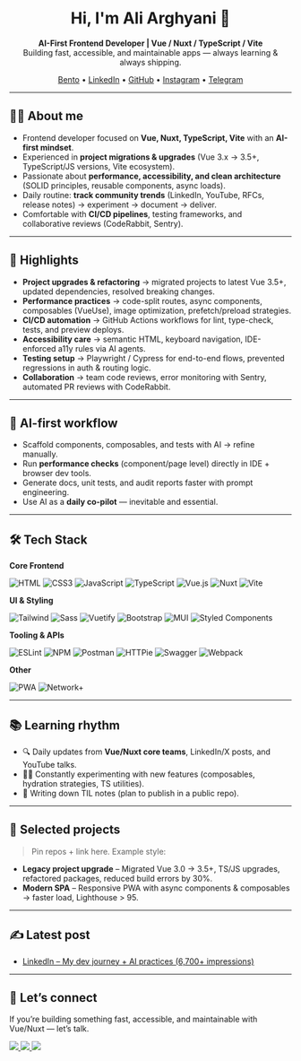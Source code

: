 <!-- GitHub Profile README -->

<h1 align="center">Hi, I'm Ali Arghyani 👋</h1>
<p align="center">
  <b>AI-First Frontend Developer | Vue / Nuxt / TypeScript / Vite</b><br/>
  Building fast, accessible, and maintainable apps — always learning & always shipping.
</p>

<p align="center">
  <a href="https://www.bento.me/arghyani">Bento</a> •
  <a href="https://www.linkedin.com/in/aliarghyani/">LinkedIn</a> •
  <a href="https://github.com/Norman5353">GitHub</a> •
  <a href="https://www.instagram.com/sina_rage/">Instagram</a> •
  <a href="https://t.me/yourtelegram">Telegram</a>
</p>

---

## 👨‍💻 About me
- Frontend developer focused on **Vue, Nuxt, TypeScript, Vite** with an **AI-first mindset**.  
- Experienced in **project migrations & upgrades** (Vue 3.x → 3.5+, TypeScript/JS versions, Vite ecosystem).  
- Passionate about **performance, accessibility, and clean architecture** (SOLID principles, reusable components, async loads).  
- Daily routine: **track community trends** (LinkedIn, YouTube, RFCs, release notes) → experiment → document → deliver.  
- Comfortable with **CI/CD pipelines**, testing frameworks, and collaborative reviews (CodeRabbit, Sentry).  

---

## 🚀 Highlights
- **Project upgrades & refactoring** → migrated projects to latest Vue 3.5+, updated dependencies, resolved breaking changes.  
- **Performance practices** → code-split routes, async components, composables (VueUse), image optimization, prefetch/preload strategies.  
- **CI/CD automation** → GitHub Actions workflows for lint, type-check, tests, and preview deploys.  
- **Accessibility care** → semantic HTML, keyboard navigation, IDE-enforced a11y rules via AI agents.  
- **Testing setup** → Playwright / Cypress for end-to-end flows, prevented regressions in auth & routing logic.  
- **Collaboration** → team code reviews, error monitoring with Sentry, automated PR reviews with CodeRabbit.  

---

## 🧠 AI-first workflow
- Scaffold components, composables, and tests with AI → refine manually.  
- Run **performance checks** (component/page level) directly in IDE + browser dev tools.  
- Generate docs, unit tests, and audit reports faster with prompt engineering.  
- Use AI as a **daily co-pilot** — inevitable and essential.  

---

## 🛠️ Tech Stack

**Core Frontend**

![HTML](https://img.shields.io/badge/HTML5-E34F26?style=for-the-badge&logo=html5&logoColor=white)
![CSS3](https://img.shields.io/badge/CSS3-1572B6?style=for-the-badge&logo=css3&logoColor=white)
![JavaScript](https://img.shields.io/badge/JavaScript-F7DF1E?style=for-the-badge&logo=javascript&logoColor=black)
![TypeScript](https://img.shields.io/badge/TypeScript-3178C6?style=for-the-badge&logo=typescript&logoColor=white)
![Vue.js](https://img.shields.io/badge/Vue.js-42b883?style=for-the-badge&logo=vue.js&logoColor=white)
![Nuxt](https://img.shields.io/badge/Nuxt-00DC82?style=for-the-badge&logo=nuxt.js&logoColor=black)
![Vite](https://img.shields.io/badge/Vite-646CFF?style=for-the-badge&logo=vite&logoColor=white)

**UI & Styling**

![Tailwind](https://img.shields.io/badge/Tailwind-38B2AC?style=for-the-badge&logo=tailwind-css&logoColor=white)
![Sass](https://img.shields.io/badge/Sass-CC6699?style=for-the-badge&logo=sass&logoColor=white)
![Vuetify](https://img.shields.io/badge/Vuetify-1867C0?style=for-the-badge&logo=vuetify&logoColor=white)
![Bootstrap](https://img.shields.io/badge/Bootstrap-6f2cf5?style=for-the-badge&logo=bootstrap&logoColor=white)
![MUI](https://img.shields.io/badge/MUI-007FFF?style=for-the-badge&logo=mui&logoColor=white)
![Styled Components](https://img.shields.io/badge/styled--components-DB7093?style=for-the-badge&logo=styled-components&logoColor=white)

**Tooling & APIs**

![ESLint](https://img.shields.io/badge/ESLint-4B3263?style=for-the-badge&logo=eslint&logoColor=white)
![NPM](https://img.shields.io/badge/NPM-CB0000?style=for-the-badge&logo=npm&logoColor=white)
![Postman](https://img.shields.io/badge/Postman-FF6C37?style=for-the-badge&logo=postman&logoColor=white)
![HTTPie](https://img.shields.io/badge/HTTPie-222?style=for-the-badge&logo=httpie&logoColor=white)
![Swagger](https://img.shields.io/badge/Swagger-85EA2D?style=for-the-badge&logo=swagger&logoColor=black)
![Webpack](https://img.shields.io/badge/Webpack-8DD6F9?style=for-the-badge&logo=webpack&logoColor=black)

**Other**

![PWA](https://img.shields.io/badge/PWA-5A0FC8?style=for-the-badge&logo=pwa&logoColor=white)
![Network+](https://img.shields.io/badge/Network%2B-F29E38?style=for-the-badge&logo=comptia&logoColor=white)

---

## 📚 Learning rhythm
- 🔍 Daily updates from **Vue/Nuxt core teams**, LinkedIn/X posts, and YouTube talks.  
- 🧑‍💻 Constantly experimenting with new features (composables, hydration strategies, TS utilities).  
- 📝 Writing down TIL notes (plan to publish in a public repo).  

---

## 📂 Selected projects
> Pin repos + link here. Example style:  

- **Legacy project upgrade** – Migrated Vue 3.0 → 3.5+, TS/JS upgrades, refactored packages, reduced build errors by 30%.  
- **Modern SPA** – Responsive PWA with async components & composables → faster load, Lighthouse > 95.  

---

## ✍️ Latest post
- [LinkedIn – My dev journey + AI practices (6,700+ impressions)](https://www.linkedin.com/feed/update/urn:li:activity:7365646942669889536/)

---

## 🤝 Let’s connect
If you’re building something fast, accessible, and maintainable with Vue/Nuxt — let’s talk.  
<p>
  <a href="https://www.linkedin.com/in/aliarghyani/">
    <img src="https://img.shields.io/badge/LinkedIn-0A66C2?style=flat&logo=linkedin&logoColor=white" />
  </a>
  <a href="https://github.com/Norman5353">
    <img src="https://img.shields.io/badge/GitHub-181717?style=flat&logo=github&logoColor=white" />
  </a>
  <a href="https://t.me/yourtelegram">
    <img src="https://img.shields.io/badge/Telegram-2CA5E0?style=flat&logo=telegram&logoColor=white" />
  </a>
</p>
